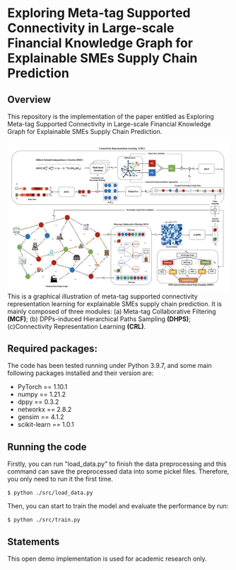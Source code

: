 # Exploring Meta-tag Supported Connectivity in Large-scale Financial Knowledge Graph for Explainable SMEs Supply Chain Prediction

## Overview
This repository is the implementation of the paper entitled as Exploring Meta-tag Supported Connectivity in Large-scale Financial Knowledge Graph for Explainable SMEs Supply Chain Prediction.

![](https://github.com/LiYouru0228/MSCL/blob/main/MSCL.png?raw=true)
This is a graphical illustration of meta-tag supported connectivity representation learning for explainable SMEs supply chain prediction. It is mainly composed of three modules: (a) Meta-tag Collaborative Filtering $\textbf{(MCF)}$; (b) DPPs-induced Hierarchical Paths Sampling $\textbf{(DHPS)}$; (c)Connectivity Representation Learning $\textbf{(CRL)}$.

## Required packages:
The code has been tested running under Python 3.9.7, and some main following packages installed and their version are:
- PyTorch == 1.10.1
- numpy == 1.21.2
- dppy == 0.3.2
- networkx == 2.8.2
- gensim == 4.1.2
- scikit-learn == 1.0.1

## Running the code
Firstly, you can run "load_data.py" to finish the data preprocessing and this command can save the preprocessed data into some pickel files. Therefore, you only need to run it the first time.

```
$ python ./src/load_data.py
```
Then, you can start to train the model and evaluate the performance by run:
```
$ python ./src/train.py
```

## Statements
This open demo implementation is used for academic research only.
